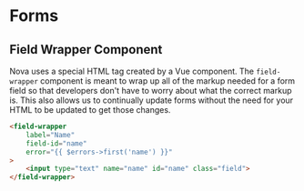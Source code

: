 # Forms

## Field Wrapper Component

Nova uses a special HTML tag created by a Vue component. The `field-wrapper` component is meant to wrap up all of the markup needed for a form field so that developers don't have to worry about what the correct markup is. This also allows us to continually update forms without the need for your HTML to be updated to get those changes.

```html
<field-wrapper
    label="Name"
    field-id="name"
    error="{{ $errors->first('name') }}"
>
    <input type="text" name="name" id="name" class="field">
</field-wrapper>
```